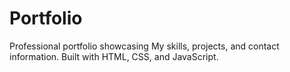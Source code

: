 # Portfolio
Professional portfolio showcasing My skills, projects, and contact information. Built with HTML, CSS, and JavaScript.
